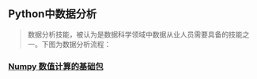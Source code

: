 <!-- 2020-09-20 08:00 -->
## Python中数据分析
> 数据分析技能，被认为是数据科学领域中数据从业人员需要具备的技能之一。下图为数据分析流程：

### [Numpy 数值计算的基础包](./numpy.md)
